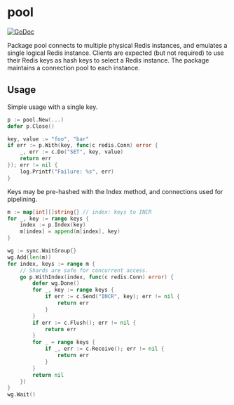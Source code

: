 # pool

[![GoDoc](https://godoc.org/github.com/soundcloud/roshi/pool?status.png)](https://godoc.org/github.com/soundcloud/roshi/pool)

Package pool connects to multiple physical Redis instances, and emulates a
single logical Redis instance. Clients are expected (but not required) to use
their Redis keys as hash keys to select a Redis instance. The package
maintains a connection pool to each instance.

## Usage

Simple usage with a single key.

```go
p := pool.New(...)
defer p.Close()

key, value := "foo", "bar"
if err := p.With(key, func(c redis.Conn) error {
	_, err := c.Do("SET", key, value)
	return err
}); err != nil {
	log.Printf("Failure: %s", err)
}
```

Keys may be pre-hashed with the Index method, and connections used for
pipelining.

```go
m := map[int][]string{} // index: keys to INCR
for _, key := range keys {
	index := p.Index(key)
	m[index] = append(m[index], key)
}

wg := sync.WaitGroup{}
wg.Add(len(m))
for index, keys := range m {
	// Shards are safe for concurrent access.
	go p.WithIndex(index, func(c redis.Conn) error) {
		defer wg.Done()
		for _, key := range keys {
			if err := c.Send("INCR", key); err != nil {
				return err
			}
		}
		if err := c.Flush(); err != nil {
			return err
		}
		for _ = range keys {
			if _, err := c.Receive(); err != nil {
				return err
			}
		}
		return nil
	})
}
wg.Wait()
```
